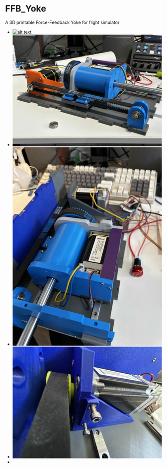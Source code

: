 # FFB_Yoke
A 3D printable Force-Feedback Yoke for flight simulator

- ![alt text](pictures\front.png "front view")
- ![alt text](pictures\side.jpg "picture from the side")
- ![alt text](pictures\top_side.webp "picture from the side")
- ![alt text](pictures\belt_tensioner.jpg "Y_motor_belt")
- 
